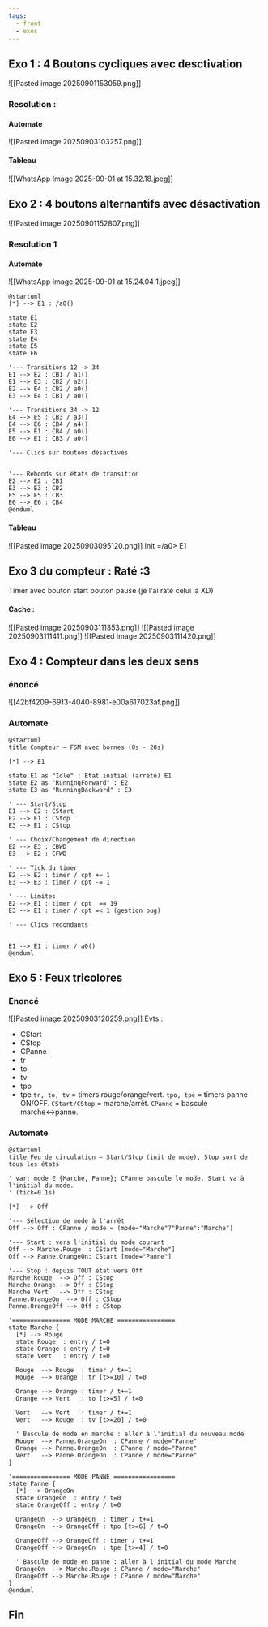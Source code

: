 ```yaml
---
tags:
  - front
  - exos
---
```

## Exo 1  : 4 Boutons cycliques avec desctivation
![[Pasted image 20250901153059.png]]

### Resolution : 
#### Automate
![[Pasted image 20250903103257.png]]
#### Tableau
![[WhatsApp Image 2025-09-01 at 15.32.18.jpeg]]
## Exo 2 : 4 boutons alternantifs avec désactivation

![[Pasted image 20250901152807.png]]
### Resolution 1
#### Automate

![[WhatsApp Image 2025-09-01 at 15.24.04 1.jpeg]]
```plantuml
@startuml
[*] --> E1 : /a0()

state E1
state E2
state E3
state E4
state E5
state E6

'--- Transitions 12 -> 34
E1 --> E2 : CB1 / a1()
E1 --> E3 : CB2 / a2()
E2 --> E4 : CB2 / a0()
E3 --> E4 : CB1 / a0()

'--- Transitions 34 -> 12
E4 --> E5 : CB3 / a3()
E4 --> E6 : CB4 / a4()
E5 --> E1 : CB4 / a0()
E6 --> E1 : CB3 / a0()

'--- Clics sur boutons désactivés


'--- Rebonds sur états de transition
E2 --> E2 : CB1 
E3 --> E3 : CB2 
E5 --> E5 : CB3 
E6 --> E6 : CB4
@enduml
```
#### Tableau
![[Pasted image 20250903095120.png]]
Init =/a0> E1
## Exo 3 du compteur : Raté :3
Timer avec bouton start bouton pause (je l'ai raté celui là XD)
#### Cache :
![[Pasted image 20250903111353.png]]
![[Pasted image 20250903111411.png]]
![[Pasted image 20250903111420.png]]



## Exo 4 : Compteur dans les deux sens 
### énoncé
![[42bf4209-6913-4040-8981-e00a617023af.png]]

### Automate 
 
 ```plantuml
@startuml
title Compteur – FSM avec bornes (0s - 20s)

[*] --> E1

state E1 as "Idle" : Etat initial (arrété) E1
state E2 as "RunningForward" : E2
state E3 as "RunningBackward" : E3

' --- Start/Stop
E1 --> E2 : CStart
E2 --> E1 : CStop
E3 --> E1 : CStop

' --- Choix/Changement de direction
E2 --> E3 : CBWD
E3 --> E2 : CFWD

' --- Tick du timer
E2 --> E2 : timer / cpt += 1
E3 --> E3 : timer / cpt -= 1

' --- Limites
E2 --> E1 : timer / cpt  == 19
E3 --> E1 : timer / cpt =< 1 (gestion bug)

' --- Clics redondants


E1 --> E1 : timer / a0()
@enduml
 ```
## Exo 5 : Feux tricolores
### Enoncé
![[Pasted image 20250903120259.png]]
Evts : 
- CStart
- CStop
- CPanne
- tr
- to
- tv
- tpo
- tpe
`tr, to, tv` = timers rouge/orange/vert. `tpo, tpe` = timers panne ON/OFF. `CStart/CStop` = marche/arrêt. `CPanne` = bascule marche↔panne.
### Automate
```puml
@startuml
title Feu de circulation – Start/Stop (init de mode), Stop sort de tous les états

' var: mode ∈ {Marche, Panne}; CPanne bascule le mode. Start va à l'initial du mode.
' (tick=0.1s)

[*] --> Off

'--- Sélection de mode à l'arrêt
Off --> Off : CPanne / mode = (mode="Marche"?"Panne":"Marche")

'--- Start : vers l'initial du mode courant
Off --> Marche.Rouge  : CStart [mode="Marche"]
Off --> Panne.OrangeOn: CStart [mode="Panne"]

'--- Stop : depuis TOUT état vers Off
Marche.Rouge  --> Off : CStop
Marche.Orange --> Off : CStop
Marche.Vert   --> Off : CStop
Panne.OrangeOn  --> Off : CStop
Panne.OrangeOff --> Off : CStop

'================ MODE MARCHE ================
state Marche {
  [*] --> Rouge
  state Rouge  : entry / t=0
  state Orange : entry / t=0
  state Vert   : entry / t=0

  Rouge  --> Rouge  : timer / t+=1
  Rouge  --> Orange : tr [t>=10] / t=0

  Orange --> Orange : timer / t+=1
  Orange --> Vert   : to [t>=5] / t=0

  Vert   --> Vert   : timer / t+=1
  Vert   --> Rouge  : tv [t>=20] / t=0

  ' Bascule de mode en marche : aller à l'initial du nouveau mode
  Rouge  --> Panne.OrangeOn  : CPanne / mode="Panne"
  Orange --> Panne.OrangeOn  : CPanne / mode="Panne"
  Vert   --> Panne.OrangeOn  : CPanne / mode="Panne"
}

'================ MODE PANNE =================
state Panne {
  [*] --> OrangeOn
  state OrangeOn  : entry / t=0
  state OrangeOff : entry / t=0

  OrangeOn  --> OrangeOn  : timer / t+=1
  OrangeOn  --> OrangeOff : tpo [t>=6] / t=0

  OrangeOff --> OrangeOff : timer / t+=1
  OrangeOff --> OrangeOn  : tpe [t>=4] / t=0

  ' Bascule de mode en panne : aller à l'initial du mode Marche
  OrangeOn  --> Marche.Rouge : CPanne / mode="Marche"
  OrangeOff --> Marche.Rouge : CPanne / mode="Marche"
}
@enduml
```

## Fin
